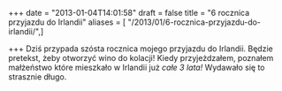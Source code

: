 +++
date = "2013-01-04T14:01:58"
draft = false
title = "6 rocznica przyjazdu do Irlandii"
aliases = [ "/2013/01/6-rocznica-przyjazdu-do-irlandii/",]

+++
Dziś przypada szósta rocznica mojego przyjazdu do Irlandii. Będzie pretekst,
żeby otworzyć wino do kolacji! Kiedy przyjeżdzałem, poznałem małżeństwo które
mieszkało w Irlandii już _całe 3 lata!_ Wydawało się to strasznie długo.

